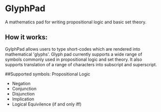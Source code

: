 # GlyphPad

A mathematics pad for writing propositional logic and basic set theory.

## How it works:
GylphPad allows users to type short-codes which are rendered into mathematical 'glyphs'. Glyph pad currently supports a wide range of symbols commonly used in propositional logic and set theory. It also supports translation of a range of characters into subscript and superscript.

##Supported symbols: Propositional Logic
* Negation
* Conjunction
* Disjunction
* Implication
* Logical Equivilence (if and only iff)



